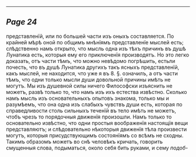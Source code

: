 

---
*Page 24*
---

представленїй, или по большей части изъ оныхъ составляется. По крайней мѣрѣ оной по общимъ мнѣнїямъ представленїе мыслей есть; слѣдственно намъ открыто, что мысль одна изъ тѣхъ причинъ въ душѣ Лунатика есть, которыя ему его приключенїя производятъ. Но это легко доказать, отъ части тѣмъ, что можно невѣдомо погрѣшить, естьли почесть, что въ душѣ Лунатика другихъ такъ ясныхъ представленїй, какъ мыслей, не находится, что уже я въ 8. §. означилъ, а отъ части тѣмъ, что одни только мысли души довольной причины имѣть не могутъ. Мы изъ душевной силы ничего Философски изъяснить не можетъ, развѣ только то, что намъ изъ ихъ естества извѣстно. Сколько намъ мысль изъ основательныхъ опытовъ знакома, только мы и разумѣемъ, что она одна изъ слабыхъ чувствъ души есть, которая по справедливости столь сильныхъ теченїй въ тело имѣть не можетъ, чтобъ чрезъ то порядочныя движенїя произошли. Намъ только то основательно извѣстно, что одни простыя воображенїя настоящїя вещи представляютъ; и слѣдовательно нѣкоторыя движенїя тѣла произвести могутъ, которыя присудствующимъ состоянїямъ со всѣмъ не сходны. Такимъ образомъ можетъ во снѣ человѣкъ кричать, говорить смущенныя слова, подыматься, около себя бить руками, и сему
*подоб-*